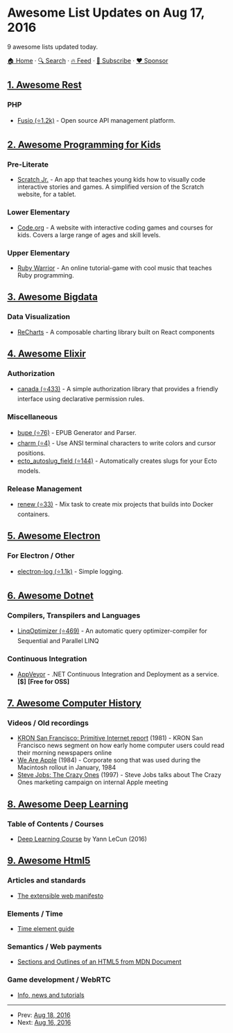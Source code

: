 # Awesome List Updates on Aug 17, 2016

9 awesome lists updated today.

[🏠 Home](/README.md) · [🔍 Search](https://www.trackawesomelist.com/search/) · [🔥 Feed](https://www.trackawesomelist.com/rss.xml) · [📮 Subscribe](https://trackawesomelist.us17.list-manage.com/subscribe?u=d2f0117aa829c83a63ec63c2f&id=36a103854c) · [❤️  Sponsor](https://github.com/sponsors/theowenyoung)



## [1. Awesome Rest](/content/marmelab/awesome-rest/README.md)

### PHP

*   [Fusio (⭐1.2k)](https://github.com/apioo/fusio) - Open source API management platform.

## [2. Awesome Programming for Kids](/content/HollyAdele/awesome-programming-for-kids/README.md)

### Pre-Literate

*   [Scratch Jr.](https://www.scratchjr.org/) - An app that teaches young kids how to visually code interactive stories and games. A simplified version of the Scratch website, for a tablet.

### Lower Elementary

*   [Code.org](https://studio.code.org/) - A website with interactive coding games and courses for kids. Covers a large range of ages and skill levels.

### Upper Elementary

*   [Ruby Warrior](https://www.bloc.io/ruby-warrior#/) - An online tutorial-game with cool music that teaches Ruby programming.

## [3. Awesome Bigdata](/content/newTendermint/awesome-bigdata/README.md)

### Data Visualization

*   [ReCharts](http://recharts.org/) - A composable charting library built on React components

## [4. Awesome Elixir](/content/h4cc/awesome-elixir/README.md)

### Authorization

*   [canada (⭐433)](https://github.com/jarednorman/canada) - A simple authorization library that provides a friendly interface using declarative permission rules.

### Miscellaneous

*   [bupe (⭐76)](https://github.com/milmazz/bupe) - EPUB Generator and Parser.
*   [charm (⭐4)](https://github.com/tomgco/elixir-charm) - Use ANSI terminal characters to write colors and cursor positions.
*   [ecto\_autoslug\_field (⭐144)](https://github.com/sobolevn/ecto_autoslug_field) - Automatically creates slugs for your Ecto models.

### Release Management

*   [renew (⭐33)](https://github.com/Nebo15/renew) - Mix task to create mix projects that builds into Docker containers.

## [5. Awesome Electron](/content/sindresorhus/awesome-electron/README.md)

### For Electron / Other

*   [electron-log (⭐1.1k)](https://github.com/megahertz/electron-log) - Simple logging.

## [6. Awesome Dotnet](/content/quozd/awesome-dotnet/README.md)

### Compilers, Transpilers and Languages

*   [LinqOptimizer (⭐469)](https://github.com/nessos/LinqOptimizer) - An automatic query optimizer-compiler for Sequential and Parallel LINQ

### Continuous Integration

*   [AppVeyor](https://www.appveyor.com/) - .NET Continuous Integration and Deployment as a service. **\[$]** **\[Free for OSS]**

## [7. Awesome Computer History](/content/watson/awesome-computer-history/README.md)

### Videos / Old recordings

*   [KRON San Francisco: Primitive Internet report](https://www.youtube.com/watch?v=5WCTn4FljUQ) (1981) - KRON San Francisco news segment on how early home computer users could read their morning newspapers online
*   [We Are Apple](https://www.youtube.com/watch?v=nbJy0O4UFSM) (1984) - Corporate song that was used during the Macintosh rollout in January, 1984
*   [Steve Jobs: The Crazy Ones](https://www.youtube.com/watch?v=VCz_SiPD_X0) (1997) - Steve Jobs talks about The Crazy Ones marketing campaign on internal Apple meeting

## [8. Awesome Deep Learning](/content/ChristosChristofidis/awesome-deep-learning/README.md)

### Table of Contents / Courses

*   [Deep Learning Course](https://www.college-de-france.fr/site/en-yann-lecun/course-2015-2016.htm) by Yann LeCun (2016)

## [9. Awesome Html5](/content/diegocard/awesome-html5/README.md)

### Articles and standards

*   [The extensible web manifesto](https://extensiblewebmanifesto.org/)

### Elements / Time

*   [Time element guide](https://www.sitepoint.com/html5-time-element-guide/)

### Semantics / Web payments

*   [Sections and Outlines of an HTML5 from MDN Document](https://developer.mozilla.org/en-US/docs/Web/Guide/HTML/Using_HTML_sections_and_outlines)

### Game development / WebRTC

*   [Info, news and tutorials](http://html5gamedevelopment.com/)

---

- Prev: [Aug 18, 2016](/content/2016/08/18/README.md)
- Next: [Aug 16, 2016](/content/2016/08/16/README.md)